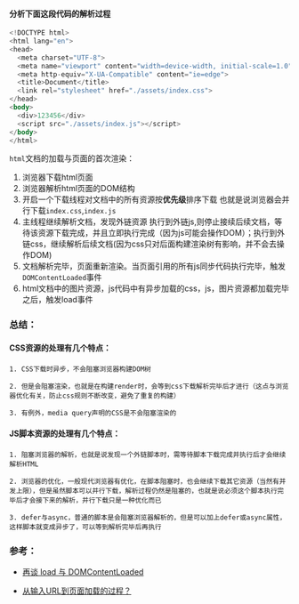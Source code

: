 #### 分析下面这段代码的解析过程

```d
<!DOCTYPE html>
<html lang="en">
<head>
  <meta charset="UTF-8">
  <meta name="viewport" content="width=device-width, initial-scale=1.0">
  <meta http-equiv="X-UA-Compatible" content="ie=edge">
  <title>Document</title>
  <link rel="stylesheet" href="./assets/index.css">
</head>
<body>
  <div>123456</div>
  <script src="./assets/index.js"></script>
</body>
</html>
```

`html`文档的加载与页面的首次渲染：

1. 浏览器下载html页面
2. 浏览器解析html页面的DOM结构
3. 开启一个下载线程对文档中的所有资源按**优先级**排序下载
  也就是说浏览器会并行下载`index.css`,`index.js`
4. 主线程继续解析文档，发现外链资源
   执行到外链js,则停止接续后续文档，等待该资源下载完成，并且立即执行完成（因为js可能会操作DOM）；执行到外链css，继续解析后续文档(因为css只对后面构建渲染树有影响，并不会去操作DOM)
5. 文档解析完毕，页面重新渲染。当页面引用的所有js同步代码执行完毕，触发`DOMContentLoaded`事件
6. html文档中的图片资源，js代码中有异步加载的css，js，图片资源都加载完毕之后，触发load事件

### 总结：

#### CSS资源的处理有几个特点：

```
1. CSS下载时异步，不会阻塞浏览器构建DOM树

2. 但是会阻塞渲染，也就是在构建render时，会等到css下载解析完毕后才进行（这点与浏览器优化有关，防止css规则不断改变，避免了重复的构建）

3. 有例外，media query声明的CSS是不会阻塞渲染的
```

#### JS脚本资源的处理有几个特点：

```
1. 阻塞浏览器的解析，也就是说发现一个外链脚本时，需等待脚本下载完成并执行后才会继续解析HTML

2. 浏览器的优化，一般现代浏览器有优化，在脚本阻塞时，也会继续下载其它资源（当然有并发上限），但是虽然脚本可以并行下载，解析过程仍然是阻塞的，也就是说必须这个脚本执行完毕后才会接下来的解析，并行下载只是一种优化而已

3. defer与async，普通的脚本是会阻塞浏览器解析的，但是可以加上defer或async属性，这样脚本就变成异步了，可以等到解析完毕后再执行
```

### 参考：

- [再谈 load 与 DOMContentLoaded](https://juejin.im/post/5b2a508ae51d4558de5bd5d1)

- [从输入URL到页面加载的过程？](https://dailc.github.io/2018/03/12/whenyouenteraurl.html)

